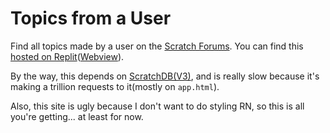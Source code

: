 # Topics from a User
Find all topics made by a user on the [Scratch Forums](https://scratch.mit.edu/discuss). You can find this [hosted on Replit](https://replit.com/@StevesGreatness/Topics-from-a-User)([Webview](https://topics-from-a-user.stevesgreatness.repl.co)).

By the way, this depends on [ScratchDB(V3)](https://scratchdb.lefty.one/v3/docs), and is really slow because it's making a trillion requests to it(mostly on `app.html`).

Also, this site is ugly because I don't want to do styling RN, so this is all you're getting... at least for now.
